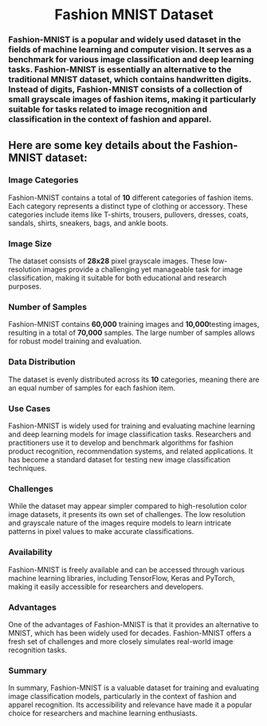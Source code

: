 <h1 style="text-align: center;">Fashion MNIST Dataset</h1>
<h3>
Fashion-MNIST is a popular and widely used dataset in the fields of machine learning and computer vision.
It serves as a benchmark for various image classification and deep learning tasks. Fashion-MNIST is essentially 
an alternative to the traditional MNIST dataset, which contains handwritten digits. Instead of digits, Fashion-MNIST 
consists of a collection of small grayscale images of fashion items, making it particularly suitable for tasks related to 
image recognition and classification in the context of fashion and apparel.</h3>

<h2>Here are some key details about the Fashion-MNIST dataset:</h2>

<h3>Image Categories</h3> 
<p>Fashion-MNIST contains a total of <b>10</b> different categories of fashion items. Each category represents
a distinct type of clothing or accessory. These categories include items like T-shirts, trousers, pullovers, dresses, coats, 
sandals, shirts, sneakers, bags, and ankle boots.</p>

<h3>Image Size</h3> 
<p>The dataset consists of <b>28x28</b> pixel grayscale images. These low-resolution images provide a challenging yet manageable task
for image classification, making it suitable for both educational and research purposes.</p>

<h3>Number of Samples</h3> 
<p>Fashion-MNIST contains <b>60,000</b> training images and <b>10,000</b>testing images, resulting in a total of <b>70,000</b> samples. 
The large number of samples allows for robust model training and evaluation.</p>

<h3>Data Distribution</h3> 
<p>The dataset is evenly distributed across its <b>10</b> categories, meaning there are an equal number of samples for each fashion item.</p>

<h3>Use Cases</h3> 
<p>Fashion-MNIST is widely used for training and evaluating machine learning and deep learning models for image classification tasks.
Researchers and practitioners use it to develop and benchmark algorithms for fashion product recognition, recommendation systems,
and related applications. It has become a standard dataset for testing new image classification techniques.</p>

<h3>Challenges</h3> 
<p>While the dataset may appear simpler compared to high-resolution color image datasets, it presents its own set of challenges. 
The low resolution and grayscale nature of the images require models to learn intricate patterns in pixel values to make accurate classifications.</p>

<h3>Availability</h3> 
<p> Fashion-MNIST is freely available and can be accessed through various machine learning libraries, including TensorFlow, Keras and PyTorch,
making it easily accessible for researchers and developers.</p>

<h3>Advantages</h3> 
<p>One of the advantages of Fashion-MNIST is that it provides an alternative to MNIST, which has been widely used for decades. 
Fashion-MNIST offers a fresh set of challenges and more closely simulates real-world image recognition tasks.</p>

<h3>Summary</h3>
<p>In summary, Fashion-MNIST is a valuable dataset for training and evaluating image classification models, particularly in the context of 
fashion and apparel recognition. Its accessibility and relevance have made it a popular choice for researchers and machine learning enthusiasts.</p>
